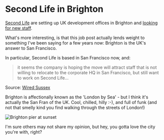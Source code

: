 # Second Life in Brighton

[Second Life](http://secondlife.com) are setting up UK development offices in Brighton and [looking for new staff](http://www.wiredsussex.com/news/0703/linden.asp).

What's more interesting, is that this job post actually lends weight to something I've been saying for a few years now: Brighton is the UK's answer to San Francisco.


<!--more-->

In particular, Second Life is based in San Francisco now, and:

> it seems the company is hoping the move will attract staff that is not willing to relocate to the corporate HQ in San Francisco, but still want to work on Second Life...

Source: [Wired Sussex](http://www.wiredsussex.com/news/0703/linden.asp)

Brighton is affectionally known as the 'London by Sea' - but I think it's actually the San Fran of the UK.  Cool, chilled, hilly :-), and full of funk (and not that smelly kind you find walking through the streets of London!)

![Brighton pier at sunset](http://farm1.static.flickr.com/91/211281881_efa94f694b.jpg?v=0)

I'm sure others may not share my opinion, but hey, you gotta love the city you're with, right?